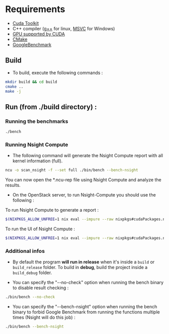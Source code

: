 # Requirements

* [Cuda Toolkit](https://developer.nvidia.com/cuda-downloads)
* C++ compiler ([g++](https://gcc.gnu.org/) for linux,  [MSVC](https://visualstudio.microsoft.com/downloads/) for Windows)
* [GPU supported by CUDA](https://en.wikipedia.org/wiki/CUDA#GPUs_supported)
* [CMake](https://cmake.org/download/)
* [GoogleBenchmark](https://github.com/google/benchmark)

## Build

- To build, execute the following commands :

```bash
mkdir build && cd build
cmake ..
make -j
```

## Run (from ./build directory) :

### Running the benchmarks

```bash
./bench
```

### Running Nsight Compute

- The following command will generate the Nsight Compute report with all kernel information (full).

```bash
ncu -o scan_nsight -f --set full ./bin/bench --bench-nsight
```

You can now open the *.ncu-rep file using Nsight Compute and analyze the results.

- On the OpenStack server, to run Nsight-Compute you should use the following :

To run Nsight Compute to generate a report :
```bash
$(NIXPKGS_ALLOW_UNFREE=1 nix eval --impure --raw nixpkgs#cudaPackages.nsight_compute)/nsight-compute/2022.1.1/ncu
```

To run the UI of Nsight Compute :
```bash
$(NIXPKGS_ALLOW_UNFREE=1 nix eval --impure --raw nixpkgs#cudaPackages.nsight_compute)/nsight-compute/2022.1.1/ncu-ui
```

### Additional infos

* By default the program **will run in release** when it's inside a `build` or `build_release` folder. To build in **debug**, build the project inside a `build_debug` folder.

* You can specify the "--no-check" option when running the bench binary to disable result checking :
```bash
./bin/bench --no-check
```

* You can specify the "--bench-nsight" option when running the bench binary to forbid Google Benchmark from running the functions multiple times (Nsight will do this job) :
```bash
./bin/bench --bench-nsight
```